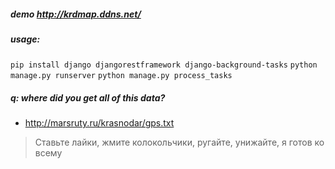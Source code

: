 ##### demo http://krdmap.ddns.net/ 

##### usage:
`pip install django djangorestframework django-background-tasks`
`python manage.py runserver`
`python manage.py process_tasks`

##### q: where did you get all of this data?
* http://marsruty.ru/krasnodar/gps.txt

> Ставьте лайки, жмите колокольчики,
ругайте, унижайте, я готов ко всему